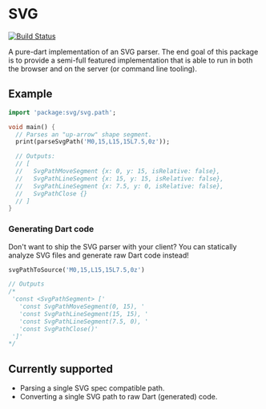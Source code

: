 SVG
===

[![Build Status](https://drone.io/github.com/matanlurey/svg/status.png)](https://drone.io/github.com/matanlurey/svg/latest)

A pure-dart implementation of an SVG parser. The end goal of this package is to
provide a semi-full featured implementation that is able to run in both the
browser and on the server (or command line tooling).

Example
---

```dart
import 'package:svg/svg.path';

void main() {
  // Parses an "up-arrow" shape segment.
  print(parseSvgPath('M0,15,L15,15L7.5,0z'));

  // Outputs:
  // [
  //   SvgPathMoveSegment {x: 0, y: 15, isRelative: false},
  //   SvgPathLineSegment {x: 15, y: 15, isRelative: false}, 
  //   SvgPathLineSegment {x: 7.5, y: 0, isRelative: false}, 
  //   SvgPathClose {}
  // ]
}
```

### Generating Dart code

Don't want to ship the SVG parser with your client? You can statically analyze
SVG files and generate raw Dart code instead!

```dart
svgPathToSource('M0,15,L15,15L7.5,0z')

// Outputs
/*
 'const <SvgPathSegment> ['
   'const SvgPathMoveSegment(0, 15), '
   'const SvgPathLineSegment(15, 15), '
   'const SvgPathLineSegment(7.5, 0), '
   'const SvgPathClose()'
 ']'
*/
```

Currently supported
---

- Parsing a single SVG spec compatible path.
- Converting a single SVG path to raw Dart (generated) code.
